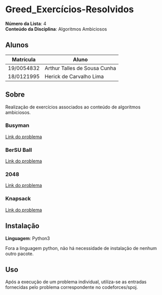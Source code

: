# Greed_Exercícios-Resolvidos

**Número da Lista**: 4<br>
**Conteúdo da Disciplina**: Algoritmos Ambiciosos<br>

## Alunos
|Matrícula | Aluno |
| -- | -- |
| 19/0054832  |  Arthur Talles de Sousa Cunha |
| 18/0121995  |  Herick de Carvalho Lima |

## Sobre 
Realização de exercícios associados ao conteúdo de algoritmos ambiciosos. 
<br>
### Busyman
[Link do problema](https://www.spoj.com/problems/BUSYMAN/)

### BerSU Ball
[Link do problema](https://codeforces.com/problemset/problem/489/B)


### 2048
[Link do problema](https://codeforces.com/contest/1221/problem/A)

### Knapsack
[Link do problema](https://codeforces.com/problemset/problem/1446/A)


## Instalação 
**Linguagem**: Python3<br>

Fora a linguagem python, não há necessidade de instalação de nenhum outro pacote.

## Uso 
Após a execução de um problema individual, utiliza-se as entradas fornecidas pelo problema correspondente no codeforces/spoj.





